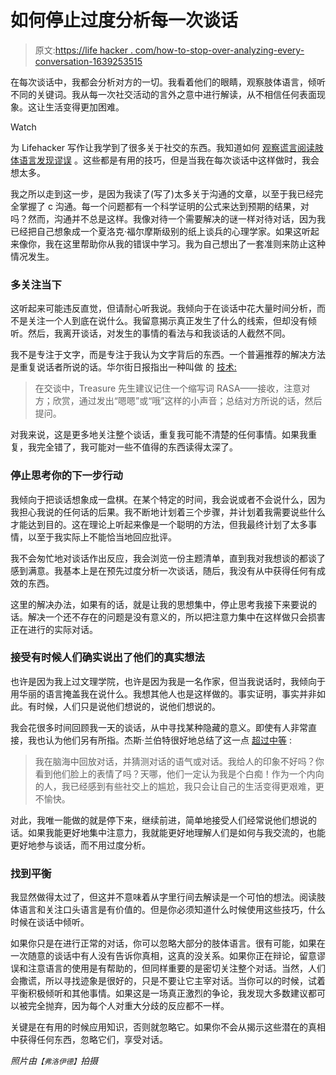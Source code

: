 # 如何停止过度分析每一次谈话

> 原文:[https://life hacker . com/how-to-stop-over-analyzing-every-conversation-1639253515](https://lifehacker.com/how-to-stop-over-analyzing-every-conversation-1639253515)

在每次谈话中，我都会分析对方的一切。我看着他们的眼睛，观察肢体语言，倾听不同的关键词。我从每一次社交活动的言外之意中进行解读，从不相信任何表面现象。这让生活变得更加困难。

Watch

为 Lifehacker 写作让我学到了很多关于社交的东西。我知道如何 [观察谎言](https://lifehacker.com/how-to-detect-when-someones-lying-and-get-them-to-tell-5959952)[阅读肢体语言](http://lifehacker.com/how-to-read-body-language-to-reveal-the-underlying-trut-5852572)[发现谬误](http://lifehacker.com/how-to-prime-your-bs-detection-skills-before-the-presid-5948535) 。这些都是有用的技巧，但是当我在每次谈话中这样做时，我会想太多。

我之所以走到这一步，是因为我读了(写了)太多关于沟通的文章，以至于我已经完全掌握了 c 沟通。每一个问题都有一个科学证明的公式来达到预期的结果，对吗？然而，沟通并不总是这样。我像对待一个需要解决的谜一样对待对话，因为我已经把自己想象成一个夏洛克·福尔摩斯级别的纸上谈兵的心理学家。如果这听起来像你，我在这里帮助你从我的错误中学习。我为自己想出了一套准则来防止这种情况发生。

### 多关注当下

这听起来可能违反直觉，但请耐心听我说。我倾向于在谈话中花大量时间分析，而不是关注一个人到底在说什么。我留意揭示真正发生了什么的线索，但却没有倾听。然后，我离开谈话，对发生的事情的看法与和我谈话的人截然不同。

我不是专注于文字，而是专注于我认为文字背后的东西。一个普遍推荐的解决方法是重复说话者所说的话。华尔街日报指出一种叫做 的 [技术:](http://online.wsj.com/articles/tuning-in-how-to-listen-better-1406070727)

> 在交谈中，Treasure 先生建议记住一个缩写词 RASA——接收，注意对方；欣赏，通过发出“嗯嗯”或“哦”这样的小声音；总结对方所说的话，然后提问。

对我来说，这是更多地关注整个谈话，重复我可能不清楚的任何事情。如果我重复，我完全错了，我可能对一些不值得的东西读得太深了。

### 停止思考你的下一步行动

我倾向于把谈话想象成一盘棋。在某个特定的时间，我会说或者不会说什么，因为我担心我说的任何话的后果。我不断地计划着三个步骤，并计划着我需要说些什么才能达到目的。这在理论上听起来像是一个聪明的方法，但我最终计划了太多事情，以至于我实际上不能恰当地回应批评。

我不会匆忙地对谈话作出反应，我会浏览一份主题清单，直到我对我想谈的都谈了感到满意。我基本上是在预先过度分析一次谈话，随后，我没有从中获得任何有成效的东西。

这里的解决办法，如果有的话，就是让我的思想集中，停止思考我接下来要说的话。解决一个还不存在的问题是没有意义的，所以把注意力集中在这样做只会损害正在进行的实际对话。

### **接受有时候人们确实说出了他们的真实想法**

也许是因为我上过文理学院，也许是因为我是一名作家，但当我说话时，我倾向于用华丽的语言掩盖我在说什么。我想其他人也是这样做的。事实证明，事实并非如此。有时候，人们只是说他们想说的，说他们想说的。

我会花很多时间回顾我一天的谈话，从中寻找某种隐藏的意义。即使有人非常直接，我也认为他们另有所指。杰斯·兰伯特很好地总结了这一点 [超过中等](https://medium.com/@jlambertmusic/stop-over-analyzing-everything-c97f41a3779e) :

> 我在脑海中回放对话，并猜测对话的语气或对话。我给人的印象不好吗？你看到他们脸上的表情了吗？天哪，他们一定认为我是个白痴！作为一个内向的人，我已经感到有些社交上的尴尬，我只会让自己的生活变得更艰难，更不愉快。

对此，我唯一能做的就是停下来，继续前进，简单地接受人们经常说他们想说的话。如果我能更好地集中注意力，我就能更好地理解人们是如何与我交流的，也能更好地参与谈话，而不用过度分析。

### 找到平衡

我显然做得太过了，但这并不意味着从字里行间去解读是一个可怕的想法。阅读肢体语言和关注口头语言是有价值的。但是你必须知道什么时候使用这些技巧，什么时候在谈话中倾听。

如果你只是在进行正常的对话，你可以忽略大部分的肢体语言。很有可能，如果在一次随意的谈话中有人没有告诉你真相，这真的没关系。如果你正在辩论，留意谬误和注意语言的使用是有帮助的，但同样重要的是密切关注整个对话。当然，人们会撒谎，所以寻找迹象是很好的，只是不要让它主宰对话。当你可以的时候，试着平衡积极倾听和其他事情。如果这是一场真正激烈的争论，我发现大多数建议都可以被完全抛弃，因为每个人对重大分歧的反应都不一样。

关键是在有用的时候应用知识，否则就忽略它。如果你不会从揭示这些潜在的真相中获得任何东西，忽略它们，享受对话。

*照片由*<small>*【弗洛伊德】*</small>*拍摄*